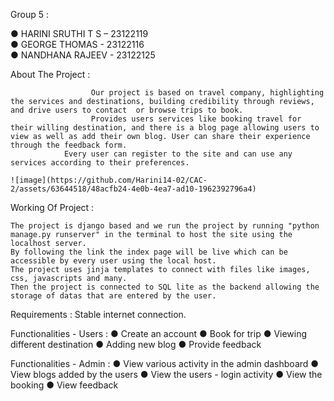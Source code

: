 Group 5 :   



  ● HARINI SRUTHI T S – 23122119                                                              
  ● GEORGE THOMAS - 23122116                                                                                              
  ● NANDHANA RAJEEV - 23122125                                                                                                    
                                                                                                                                                          
About The Project : 




                      Our project is based on travel company, highlighting the services and destinations, building credibility through reviews, and drive users to contact  or browse trips to book.
                      Provides users services like booking travel for their willing destination, and there is a blog page allowing users to view as well as add their own blog. User can share their experience through the feedback form.
                Every user can register to the site and can use any services according to their preferences.  
                
    ![image](https://github.com/Harini14-02/CAC-2/assets/63644518/48acfb24-4e0b-4ea7-ad10-1962392796a4)

Working Of Project :          




    The project is django based and we run the project by running "python manage.py runserver" in the terminal to host the site using the localhost server. 
    By following the link the index page will be live which can be accessible by every user using the local host.
    The project uses jinja templates to connect with files like images, css, javascripts and many.
    Then the project is connected to SQL lite as the backend allowing the storage of datas that are entered by the user. 

Requirements :
    Stable internet connection. 

Functionalities - Users :
    ● Create an account
    ● Book for trip
    ● Viewing different destination
    ● Adding new blog
    ● Provide feedback

Functionalities - Admin :
    ● View various activity in the admin dashboard
    ● View blogs added by the users
    ● View the users - login activity
    ● View the booking
    ● View feedback
